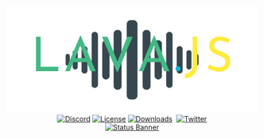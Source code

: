 <div style="text-align: center">
<img src="webdocs/Lava.png" alt="LavaJS Logo" />
<br />
<a href="https://discord.gg/mHHU8vs"><img src="https://img.shields.io/discord/718157763821174884" alt="Discord" /></a>
<a href="https://github.com/ThatAnonymousG/LavaJS/blob/master/LICENSE"><img src="https://img.shields.io/npm/l/lavajs" alt="License" /></a>
<a href=""><img src="https://img.shields.io/npm/dt/lavajs" alt="Downloads" /></a>
<a href=""><img src="" alt="" /></a>
<a href=""><img src="https://img.shields.io/twitter/follow/ThatAnonyG?label=Follow&style=social" alt="Twitter" /></a>
<br />
<a href="https://nodei.co/npm/lavajs/"><img src="https://nodei.co/npm/lavajs.png?downloads=true&stars=true" alt="Status Banner"></a>
</div>
